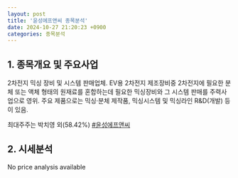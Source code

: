 ```yaml
---
layout: post
title: '윤성에프앤씨 종목분석'
date: 2024-10-27 21:20:23 +0900
categories: 종목분석
---
```


## 1. 종목개요 및 주요사업

2차전지 믹싱 장비 및 시스템 판매업체. EV용 2차전지 제조장비중 2차전지에 필요한 분체 또는 액체 형태의 원재료를 혼합하는데 필요한 믹싱장비와 그 시스템 판매를 주력사업으로 영위. 주요 제품으로는 믹싱·분체 제작품, 믹싱시스템 및 믹싱라인 R&D(개발) 등이 있음.

최대주주는 박치영 외(58.42%)
[#윤성에프앤씨](#)

## 2. 시세분석

No price analysis available
